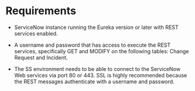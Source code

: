 [title]: # (Requirements)
[tags]: # (ServiceNow)
[priority]: # (10)

# Requirements

- ServiceNow instance running the Eureka version or later with REST services enabled.

- A username and password that has access to execute the REST services, specifically GET and MODIFY on the following tables: Change Request and Incident.

- The SS environment needs to be able to connect to the ServiceNow Web services via port 80 or 443. SSL is highly recommended because the REST messages authenticate with a username and password.
